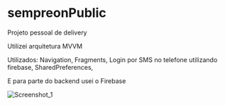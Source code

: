 # sempreonPublic
Projeto pessoal de delivery

Utilizei arquitetura MVVM

Utilizados:
Navigation,
Fragments,
Login por SMS no telefone utilizando firebase,
SharedPreferences,


E para parte do backend usei o Firebase

![Screenshot_1](https://user-images.githubusercontent.com/52061729/166008078-60f83719-43d0-4ec6-9cf2-2d65646c38a5.png)
